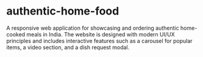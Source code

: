 # authentic-home-food
A responsive web application for showcasing and ordering authentic home-cooked meals in India. The website is designed with modern UI/UX principles and includes interactive features such as a carousel for popular items, a video section, and a dish request modal.
